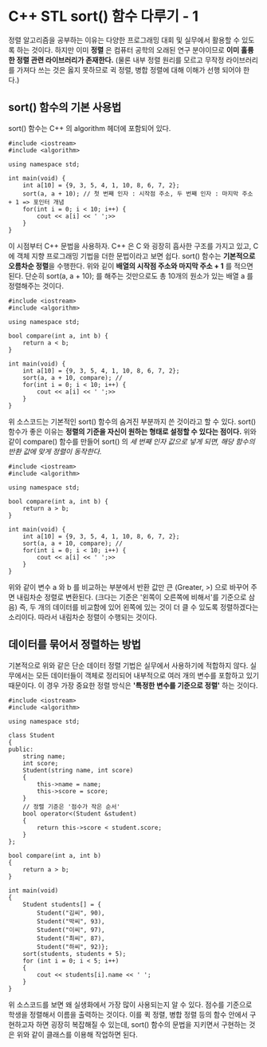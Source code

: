 # C++ STL sort() 함수 다루기 - 1

정렬 알고리즘을 공부하는 이유는 다양한 프로그래밍 대회 및 실무에서 활용할 수 있도록 하는 것이다. 하지만 이미 **정렬** 은 컴퓨터 공학의 오래된 연구 분야이므로 **이미 훌륭한 정렬 관련 라이브러리가 존재한다.** (물론 내부 정렬 원리를 모르고 무작정 라이브러리를 가져다 쓰는 것은 옳지 못하므로 귁 정렬, 병합 정렬에 대해 이해가 선행 되어야 한다.)

## sort() 함수의 기본 사용법

sort() 함수는 C++ 의 algorithm 헤더에 포함되어 있다.

```
#include <iostream>
#include <algorithm>

using namespace std;

int main(void) {
    int a[10] = {9, 3, 5, 4, 1, 10, 8, 6, 7, 2};
    sort(a, a + 10); // 첫 번째 인자 : 시작점 주소, 두 번째 인자 : 마지막 주소 + 1 => 포인터 개념
    for(int i = 0; i < 10; i++) {
        cout << a[i] << ' ';>>
    }
}
```

이 시점부터 C++ 문법을 사용하자. C++ 은 C 와 굉장히 흡사한 구조를 가지고 있고, C 에 객체 지향 프로그래밍 기법을 더한 문법이라고 보면 쉽다. sort() 함수는 **기본적으로 오름차순 정렬**을 수행한다. 위와 깉이 **배열의 시작점 주소와 마지막 주소 + 1** 를 적으면 된다. 단순히 sort(a, a + 10); 를 해주는 것만으로도 총 10개의 원소가 있는 배열 a 를 정렬해주는 것이다.

```
#include <iostream>
#include <algorithm>

using namespace std;

bool compare(int a, int b) {
    return a < b;
}

int main(void) {
    int a[10] = {9, 3, 5, 4, 1, 10, 8, 6, 7, 2};
    sort(a, a + 10, compare); // 
    for(int i = 0; i < 10; i++) {
        cout << a[i] << ' ';>>
    }
}
```

위 소스코드는 기본적인 sort() 함수의 숨겨진 부분까지 쓴 것이라고 할 수 있다. sort() 함수가 좋은 이유는 **정렬의 기준을 자신이 원하는 형태로 설정할 수 있다는 점이다.** 위와 같이 compare() 함수를 만들어 sort() 의 _세 번째 인자 값으로 넣게 되면, 해당 함수의 반환 값에 맞게 정렬이 동작한다._

```
#include <iostream>
#include <algorithm>

using namespace std;

bool compare(int a, int b) {
    return a > b;
}

int main(void) {
    int a[10] = {9, 3, 5, 4, 1, 10, 8, 6, 7, 2};
    sort(a, a + 10, compare); // 
    for(int i = 0; i < 10; i++) {
        cout << a[i] << ' ';>>
    }
}
```

위와 같이 변수 a 와 b 를 비교하는 부분에서 반환 값만 큰 (Greater, >) 으로 바꾸어 주면 내림차순 정렬로 변환된다. (크다는 기준은 '왼쪽이 오른쪽에 비해서'를 기준으로 삼음) 즉, 두 개의 데이터를 비교함에 있어 왼쪽에 있는 것이 더 클 수 있도록 정렬하겠다는 소리이다. 따라서 내림차순 정렬이 수행되는 것이다.

## 데이터를 묶어서 정렬하는 방법

기본적으로 위와 같은 단순 데이터 정렬 기법은 실무에서 사용하기에 적합하지 않다. 실무에서는 모든 데이터들이 객체로 정리되어 내부적으로 여러 개의 변수를 포함하고 있기 때문이다. 이 경우 가장 중요한 정렬 방식은 **'특정한 변수를 기준으로 정렬'** 하는 것이다.

```
#include <iostream>
#include <algorithm>

using namespace std;

class Student
{
public:
    string name;
    int score;
    Student(string name, int score)
    {
        this->name = name;
        this->score = score;
    }
    // 정렬 기준은 '점수가 작은 순서'
    bool operator<(Student &student)
    {
        return this->score < student.score;
    }
};

bool compare(int a, int b)
{
    return a > b;
}

int main(void)
{
    Student students[] = {
        Student("김씨", 90),
        Student("박씨", 93),
        Student("이씨", 97),
        Student("최씨", 87),
        Student("하씨", 92)};
    sort(students, students + 5);
    for (int i = 0; i < 5; i++)
    {
        cout << students[i].name << ' ';
    }
}
```

위 소스코드를 보면 왜 실생화에서 가장 많이 사용되는지 알 수 있다. 점수를 기준으로 학생을 정렬해서 이름을 출력하는 것이다. 이를 퀵 정렬, 병합 정렬 등의 함수 안에서 구현하고자 하면 굉장히 복잡해질 수 있는데, sort() 함수의 문법을 지키면서 구현하는 것은 위와 같이 클래스를 이용해 작업하면 된다.